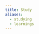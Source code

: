 ```yaml
---
title: Study
aliases:
  - studying
  - learnings
---
```

<!-- Google tag (gtag.js) -->
<script async src="https://www.googletagmanager.com/gtag/js?id=G-YT94GSHYN1"></script>
<script>
  window.dataLayer = window.dataLayer || [];
  function gtag(){dataLayer.push(arguments);}
  gtag('js', new Date());

  gtag('config', 'G-YT94GSHYN1');
</script>

